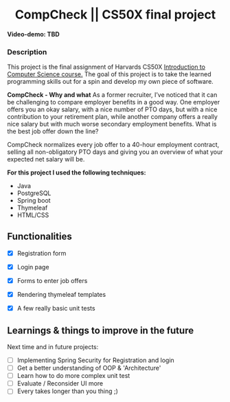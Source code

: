 <h1 style="text-align: center">CompCheck || CS50X final project</h1>

#### Video-demo:  TBD


### Description
This project is the final assignment of Harvards CS50X [Introduction to Computer Science course.](https://cs50.harvard.edu/x/2023/project/) The goal of this project is to take the learned programming skills out for a spin and develop my own piece of software.

**CompCheck - Why and what** 
As a former recruiter, I’ve noticed that it can be challenging to compare employer benefits in a good way. One employer offers you an okay salary, with a nice number of PTO days, but with a nice contribution to your retirement plan, while another company offers a really nice salary but with much worse secondary employment benefits. What is the best job offer down the line?

CompCheck normalizes every job offer to a 40-hour employment contract, selling all non-obligatory PTO days and giving you an overview of what your expected net salary will be.


**For this project I used the following techniques:**
 - Java
 - PostgreSQL
 - Spring boot
 - Thymeleaf
 - HTML/CSS


<h2>Functionalities</h2>

 - [x] Registration form
 - [x] Login page
 - [x] Forms to enter job offers
 - [x] Rendering thymeleaf templates
 - [x] A few really basic unit tests


<h2>Learnings & things to improve in the future</h2>
Next time and in future projects:

 - [ ] Implementing Spring Security for Registration and login
 - [ ] Get a better understanding of OOP & 'Architecture'
 - [ ] Learn how to do more complex unit test
 - [ ] Evaluate / Reconsider UI more 
 - [ ] Every takes longer than you thing ;)

